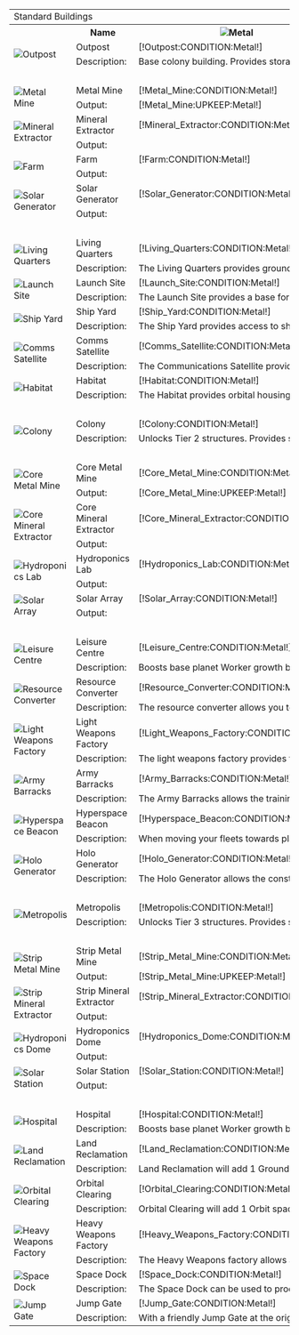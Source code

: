 <table class="structureTable collapse">
    <tr class="title">
        <td colspan="15">Standard Buildings</td>
    </tr>
    <tr>
		<th></th>
    	<th>Name</th>
    	<th><img src="/assets/resources/metal.gif" alt="Metal" /></th>
    	<th><img src="/assets/resources/mineral.gif" alt="Mineral" /></th>
    	<th><img src="/assets/resources/food.gif" alt="Food" /></th>
        <th><img src="/assets/resources/energy.gif" alt="Energy" /></th>
        <th><img src="/assets/resources/ground.gif" alt="Ground" /></th>
        <th><img src="/assets/resources/orbit.gif" alt="Orbit" /></th>
    	<th><img src="/assets/resources/worker.gif" alt="Worker" /></th>
    	<th><img src="/assets/resources/turns.gif" alt="Turns" /></th>
    	<th>Requirements</th>
    	<th>Research</th>
		<th>Unique</th>
    	<th>Demolish</th>
		<th>Score</th>
    </tr>
	<tr class="dark">
		<td class="image" rowspan="2"><img src="https://beta.darkgalaxy.com/images/units/main/structures/outpost.jpg" alt="Outpost" /></td>
    	<td class="name">Outpost</td>
    	<td class="metal">[!Outpost:CONDITION:Metal!]</td>
    	<td class="mineral">[!Outpost:CONDITION:Mineral!]</td>
    	<td class="food">[!Outpost:CONDITION:Food!]</td>
        <td class="energy">[!Outpost:UPKEEP:Energy!]</td>
        <td class="ground">[!Outpost:CONDITION:Ground!]</td>
        <td class="orbit">[!Outpost:CONDITION:Orbit!]</td>
    	<td class="worker">[!Outpost:CONDITION:Worker!]</td>
    	<td class="turns">[!Outpost:CREATE:Turns!]</td>
    	<td class="requirements">[!Outpost:REQUIREMENTS:0!]</td>
    	<td class="research">[!Outpost:RESEARCH:0!]</td>
		<td class="unique">[!Outpost:UNIQUE:0!]</td>
    	<td class="demolish">[!Outpost:DEMOLISH:0!]</td>
		<td class="score">[!Outpost:SCORE:Asset!]</td>
    </tr>
	<tr>
		<td class="description">Description:</td>
		<td colspan="13">Base colony building. Provides storage for [!Outpost:STORAGE:Worker!] <span>Workers</span> and [!Outpost:STORAGE:Soldier!] <span>Soldiers</span>.</td>
	</tr>
	<tr class="title">
        <td colspan="15" style="font-weight: bold; text-align: center">Tier 1 Resource Generators</td>
    </tr>
	<tr class="light">
		<td class="image" rowspan="2"><img src="https://beta.darkgalaxy.com/images/units/main/structures/metal_mine.jpg" alt="Metal Mine" /></td>
    	<td class="name">Metal Mine</td>
    	<td class="metal">[!Metal_Mine:CONDITION:Metal!]</td>
    	<td class="mineral">[!Metal_Mine:CONDITION:Mineral!]</td>
        <td class="energy">[!Metal_Mine:UPKEEP:Energy!]</td>
        <td class="food">[!Metal_Mine:UPKEEP:Food!]</td>
        <td class="ground">[!Metal_Mine:CONDITION:Ground!]</td>
        <td class="orbit">[!Metal_Mine:CONDITION:Orbit!]</td>
    	<td class="worker">[!Metal_Mine:CONDITION:Worker!]</td>
    	<td class="turns">[!Metal_Mine:CREATE:Turns!]</td>
    	<td class="requirements">[!Metal_Mine:REQUIREMENTS:0!]</td>
    	<td class="research">[!Metal_Mine:RESEARCH:0!]</td>
		<td class="unique">[!Metal_Mine:UNIQUE:0!]</td>
    	<td class="demolish">[!Metal_Mine:DEMOLISH:0!]</td>
		<td class="score">[!Metal_Mine:SCORE:Asset!]</td>
    </tr>
	<tr>
		<td class="description">Output:</td>
		<td class="metal">[!Metal_Mine:UPKEEP:Metal!]</td>
		<td class="mineral"></td>
		<td class="food"></td>
		<td class="energy"></td>
		<td class="ground"></td>
		<td class="orbit"></td>
		<td class="worker"></td>
		<td class="turns"></td>
		<td class="requirements"></td>
		<td class="research"></td>
		<td class="unique"></td>
		<td class="demolish"></td>
		<td class="score"></td>
	</tr>
	<tr class="dark">
		<td class="image" rowspan="2"><img src="https://beta.darkgalaxy.com/images/units/main/structures/mineral_extractor.jpg" alt="Mineral Extractor" /></td>
    	<td class="name">Mineral Extractor</td>
    	<td class="metal">[!Mineral_Extractor:CONDITION:Metal!]</td>
    	<td class="mineral">[!Mineral_Extractor:CONDITION:Mineral!]</td>
    	<td class="food">[!Mineral_Extractor:CONDITION:Food!]</td>
        <td class="energy">[!Mineral_Extractor:UPKEEP:Energy!]</td>
        <td class="ground">[!Mineral_Extractor:CONDITION:Ground!]</td>
        <td class="orbit">[!Mineral_Extractor:CONDITION:Orbit!]</td>
    	<td class="worker">[!Mineral_Extractor:CONDITION:Worker!]</td>
    	<td class="turns">[!Mineral_Extractor:CREATE:Turns!]</td>
    	<td class="requirements">[!Mineral_Extractor:REQUIREMENTS:0!]</td>
    	<td class="research">[!Mineral_Extractor:RESEARCH:0!]</td>
		<td class="unique">[!Mineral_Extractor:UNIQUE:0!]</td>
    	<td class="demolish">[!Mineral_Extractor:DEMOLISH:0!]</td>
		<td class="score">[!Mineral_Extractor:SCORE:Asset!]</td>
    </tr>
	<tr>
		<td class="description">Output:</td>
		<td class="metal"></td>
		<td class="mineral">[!Mineral_Extractor:UPKEEP:Mineral!]</td>
		<td class="food"></td>
		<td class="energy"></td>
		<td class="ground"></td>
		<td class="orbit"></td>
		<td class="worker"></td>
		<td class="turns"></td>
		<td class="requirements"></td>
		<td class="research"></td>
		<td class="unique"></td>
		<td class="demolish"></td>
		<td class="score"></td>
	</tr>
	<tr class="light">
		<td class="image" rowspan="2"><img src="https://beta.darkgalaxy.com/images/units/main/structures/farm.jpg" alt="Farm" /></td>
    	<td class="name">Farm</td>
    	<td class="metal">[!Farm:CONDITION:Metal!]</td>
    	<td class="mineral">[!Farm:CONDITION:Mineral!]</td>
    	<td class="food">[!Farm:CONDITION:Food!]</td>
        <td class="energy">[!Farm:UPKEEP:Energy!]</td>
        <td class="ground">[!Farm:CONDITION:Ground!]</td>
        <td class="orbit">[!Farm:CONDITION:Orbit!]</td>
    	<td class="worker">[!Farm:CONDITION:Worker!]</td>
    	<td class="turns">[!Farm:CREATE:Turns!]</td>
    	<td class="requirements">[!Farm:REQUIREMENTS:0!]</td>
    	<td class="research">[!Farm:RESEARCH:0!]</td>
		<td class="unique">[!Farm:UNIQUE:0!]</td>
    	<td class="demolish">[!Farm:DEMOLISH:0!]</td>
		<td class="score">[!Farm:SCORE:Asset!]</td>
    </tr>
	<tr>
		<td class="description">Output:</td>
		<td class="metal"></td>
		<td class="mineral"></td>
		<td class="food">[!Farm:UPKEEP:Food!]</td>
		<td class="energy"></td>
		<td class="ground"></td>
		<td class="orbit"></td>
		<td class="worker"></td>
		<td class="turns"></td>
		<td class="requirements"></td>
		<td class="research"></td>
		<td class="unique"></td>
		<td class="demolish"></td>
		<td class="score"></td>
	</tr>
	<tr class="dark">
		<td class="image" rowspan="2"><img src="https://beta.darkgalaxy.com/images/units/main/structures/solar_generator.jpg" alt="Solar Generator" /></td>
    	<td class="name">Solar Generator</td>
    	<td class="metal">[!Solar_Generator:CONDITION:Metal!]</td>
    	<td class="mineral">[!Solar_Generator:CONDITION:Mineral!]</td>
    	<td class="food">[!Solar_Generator:CONDITION:Food!]</td>
        <td class="energy"></td>
        <td class="ground">[!Solar_Generator:CONDITION:Ground!]</td>
        <td class="orbit">[!Solar_Generator:CONDITION:Orbit!]</td>
    	<td class="worker">[!Solar_Generator:CONDITION:Worker!]</td>
    	<td class="turns">[!Solar_Generator:CREATE:Turns!]</td>
    	<td class="requirements">[!Solar_Generator:REQUIREMENTS:0!]</td>
    	<td class="research">[!Solar_Generator:RESEARCH:0!]</td>
		<td class="unique">[!Solar_Generator:UNIQUE:0!]</td>
    	<td class="demolish">[!Solar_Generator:DEMOLISH:0!]</td>
		<td class="score">[!Solar_Generator:SCORE:Asset!]</td>
    </tr>
	<tr>
		<td class="description">Output:</td>
		<td class="metal"></td>
		<td class="mineral"></td>
		<td class="food"></td>
		<td class="energy">[!Solar_Generator:UPKEEP:Energy!]</td>
		<td class="ground"></td>
		<td class="orbit"></td>
		<td class="worker"></td>
		<td class="turns"></td>
		<td class="requirements"></td>
		<td class="research"></td>
		<td class="unique"></td>
		<td class="demolish"></td>
		<td class="score"></td>
	</tr>
	<tr class="title">
        <td colspan="15" style="font-weight: bold; text-align: center">Tier 1 Support Structures</td>
    </tr>
	<tr class="light">
		<td class="image" rowspan="2"><img src="https://beta.darkgalaxy.com/images/units/main/structures/living_quarters.jpg" alt="Living Quarters" /></td>
    	<td class="name">Living Quarters</td>
    	<td class="metal">[!Living_Quarters:CONDITION:Metal!]</td>
    	<td class="mineral">[!Living_Quarters:CONDITION:Mineral!]</td>
    	<td class="food">[!Living_Quarters:CONDITION:Food!]</td>
        <td class="energy">[!Living_Quarters:UPKEEP:Energy!]</td>
        <td class="ground">[!Living_Quarters:CONDITION:Ground!]</td>
        <td class="orbit">[!Living_Quarters:CONDITION:Orbit!]</td>
    	<td class="worker">[!Living_Quarters:CONDITION:Worker!]</td>
    	<td class="turns">[!Living_Quarters:CREATE:Turns!]</td>
    	<td class="requirements">[!Living_Quarters:REQUIREMENTS:0!]</td>
    	<td class="research">[!Living_Quarters:RESEARCH:0!]</td>
		<td class="unique">[!Living_Quarters:UNIQUE:0!]</td>
    	<td class="demolish">[!Living_Quarters:DEMOLISH:0!]</td>
		<td class="score">[!Living_Quarters:SCORE:Asset!]</td>
    </tr>
	<tr>
		<td class="description">Description:</td>
		<td colspan="13">The Living Quarters provides ground-based housing for [!Living_Quarters:STORAGE:Worker!] <span>Workers</span>.</td>
	</tr>
	<tr class="dark">
		<td class="image" rowspan="2"><img src="https://beta.darkgalaxy.com/images/units/main/structures/launch_site.jpg" alt="Launch Site" /></td>
    	<td class="name">Launch Site</td>
    	<td class="metal">[!Launch_Site:CONDITION:Metal!]</td>
    	<td class="mineral">[!Launch_Site:CONDITION:Mineral!]</td>
    	<td class="food">[!Launch_Site:CONDITION:Food!]</td>
        <td class="energy">[!Launch_Site:UPKEEP:Energy!]</td>
        <td class="ground">[!Launch_Site:CONDITION:Ground!]</td>
        <td class="orbit">[!Launch_Site:CONDITION:Orbit!]</td>
    	<td class="worker">[!Launch_Site:CONDITION:Worker!]</td>
    	<td class="turns">[!Launch_Site:CREATE:Turns!]</td>
    	<td class="requirements">[!Launch_Site:REQUIREMENTS:0!]</td>
    	<td class="research">[!Launch_Site:RESEARCH:0!]</td>
		<td class="unique">[!Launch_Site:UNIQUE:0!]</td>
    	<td class="demolish">[!Launch_Site:DEMOLISH:0!]</td>
		<td class="score">[!Launch_Site:SCORE:Asset!]</td>
    </tr>
	<tr>
		<td class="description">Description:</td>
		<td colspan="13">The Launch Site provides a base for launching orbital structures.</td>
	</tr>
	<tr class="light">
		<td class="image" rowspan="2"><img src="https://beta.darkgalaxy.com/images/units/main/structures/ship_yard.jpg" alt="Ship Yard" /></td>
    	<td class="name">Ship Yard</td>
    	<td class="metal">[!Ship_Yard:CONDITION:Metal!]</td>
    	<td class="mineral">[!Ship_Yard:CONDITION:Mineral!]</td>
    	<td class="food">[!Ship_Yard:CONDITION:Food!]</td>
        <td class="energy">[!Ship_Yard:UPKEEP:Energy!]</td>
        <td class="ground">[!Ship_Yard:CONDITION:Ground!]</td>
        <td class="orbit">[!Ship_Yard:CONDITION:Orbit!]</td>
    	<td class="worker">[!Ship_Yard:CONDITION:Worker!]</td>
    	<td class="turns">[!Ship_Yard:CREATE:Turns!]</td>
    	<td class="requirements">[!Ship_Yard:REQUIREMENTS:0!]</td>
    	<td class="research">[!Ship_Yard:RESEARCH:0!]</td>
		<td class="unique">[!Ship_Yard:UNIQUE:0!]</td>
    	<td class="demolish">[!Ship_Yard:DEMOLISH:0!]</td>
		<td class="score">[!Ship_Yard:SCORE:Asset!]</td>
    </tr>
	<tr>
		<td class="description">Description:</td>
		<td colspan="13">The Ship Yard provides access to ships, and allows immediate building of Outpost Ships, Invasion Ships, and Freighters</td>
	</tr>
	<tr class="dark">
		<td class="image" rowspan="2"><img src="https://beta.darkgalaxy.com/images/units/main/structures/comms_satellite.jpg" alt="Comms Satellite" /></td>
    	<td class="name">Comms Satellite</td>
    	<td class="metal">[!Comms_Satellite:CONDITION:Metal!]</td>
    	<td class="mineral">[!Comms_Satellite:CONDITION:Mineral!]</td>
    	<td class="food">[!Comms_Satellite:CONDITION:Food!]</td>
        <td class="energy">[!Comms_Satellite:UPKEEP:Energy!]</td>
        <td class="ground">[!Comms_Satellite:CONDITION:Ground!]</td>
        <td class="orbit">[!Comms_Satellite:CONDITION:Orbit!]</td>
    	<td class="worker">[!Comms_Satellite:CONDITION:Worker!]</td>
    	<td class="turns">[!Comms_Satellite:CREATE:Turns!]</td>
    	<td class="requirements">[!Comms_Satellite:REQUIREMENTS:0!]</td>
    	<td class="research">[!Comms_Satellite:RESEARCH:0!]</td>
		<td class="unique">[!Comms_Satellite:UNIQUE:0!]</td>
    	<td class="demolish">[!Comms_Satellite:DEMOLISH:0!]</td>
		<td class="score">[!Comms_Satellite:SCORE:Asset!]</td>
    </tr>
	<tr>
		<td class="description">Description:</td>
		<td colspan="13">The Communications Satellite provides you with system-wide radar, and allows you to perform scans of fleets and planets.</td>
	</tr>
	<tr class="light">
		<td class="image" rowspan="2"><img src="https://beta.darkgalaxy.com/images/units/main/structures/habitat.jpg" alt="Habitat" /></td>
    	<td class="name">Habitat</td>
    	<td class="metal">[!Habitat:CONDITION:Metal!]</td>
    	<td class="mineral">[!Habitat:CONDITION:Mineral!]</td>
    	<td class="food">[!Habitat:CONDITION:Food!]</td>
        <td class="energy">[!Habitat:UPKEEP:Energy!]</td>
        <td class="ground">[!Habitat:CONDITION:Ground!]</td>
        <td class="orbit">[!Habitat:CONDITION:Orbit!]</td>
    	<td class="worker">[!Habitat:CONDITION:Worker!]</td>
    	<td class="turns">[!Habitat:CREATE:Turns!]</td>
    	<td class="requirements">[!Habitat:REQUIREMENTS:0!]</td>
    	<td class="research">[!Habitat:RESEARCH:0!]</td>
		<td class="unique">[!Habitat:UNIQUE:0!]</td>
    	<td class="demolish">[!Habitat:DEMOLISH:0!]</td>
		<td class="score">[!Habitat:SCORE:Asset!]</td>
    </tr>
	<tr>
		<td class="description">Description:</td>
		<td colspan="13">The Habitat provides orbital housing for [!Habitat:STORAGE:Worker!] <span>Workers</span>.</td>
	</tr>
	<tr class="title">
        <td colspan="15" style="font-weight: bold; text-align: center">Tier 2</td>
    </tr>
	<tr class="dark">
		<td class="image" rowspan="2"><img src="https://beta.darkgalaxy.com/images/units/main/structures/colony.jpg" alt="Colony" /></td>
    	<td class="name">Colony</td>
    	<td class="metal">[!Colony:CONDITION:Metal!]</td>
    	<td class="mineral">[!Colony:CONDITION:Mineral!]</td>
    	<td class="food">[!Colony:CONDITION:Food!]</td>
        <td class="energy">[!Colony:UPKEEP:Energy!]</td>
        <td class="ground">[!Colony:CONDITION:Ground!]</td>
        <td class="orbit">[!Colony:CONDITION:Orbit!]</td>
    	<td class="worker">[!Colony:CONDITION:Worker!]</td>
    	<td class="turns">[!Colony:CREATE:Turns!]</td>
    	<td class="requirements">[!Colony:REQUIREMENTS:0!]</td>
    	<td class="research">[!Colony:RESEARCH:0!]</td>
		<td class="unique">[!Colony:UNIQUE:0!]</td>
    	<td class="demolish">[!Colony:DEMOLISH:0!]</td>
		<td class="score">[!Colony:SCORE:Asset!]</td>
    </tr>
	<tr>
		<td class="description">Description:</td>
		<td colspan="13">Unlocks Tier 2 structures. Provides storage for [!Colony:STORAGE:Worker!] <span>Workers</span></td>
	</tr>
	<tr class="title">
        <td colspan="15" style="font-weight: bold; text-align: center">Tier 2 Resource Generators</td>
    </tr>
	<tr class="light">
		<td class="image" rowspan="2"><img src="https://beta.darkgalaxy.com/images/units/main/structures/core_metal_mine.jpg" alt="Core Metal Mine" /></td>
    	<td class="name">Core Metal Mine</td>
    	<td class="metal">[!Core_Metal_Mine:CONDITION:Metal!]</td>
    	<td class="mineral">[!Core_Metal_Mine:CONDITION:Mineral!]</td>
    	<td class="food">[!Core_Metal_Mine:CONDITION:Food!]</td>
        <td class="energy">[!Core_Metal_Mine:UPKEEP:Energy!]</td>
        <td class="ground">[!Core_Metal_Mine:CONDITION:Ground!]</td>
        <td class="orbit">[!Core_Metal_Mine:CONDITION:Orbit!]</td>
    	<td class="worker">[!Core_Metal_Mine:CONDITION:Worker!]</td>
    	<td class="turns">[!Core_Metal_Mine:CREATE:Turns!]</td>
    	<td class="requirements">[!Core_Metal_Mine:REQUIREMENTS:0!]</td>
    	<td class="research">[!Core_Metal_Mine:RESEARCH:0!]</td>
		<td class="unique">[!Core_Metal_Mine:UNIQUE:0!]</td>
    	<td class="demolish">[!Core_Metal_Mine:DEMOLISH:0!]</td>
		<td class="score">[!Core_Metal_Mine:SCORE:Asset!]</td>
    </tr>
	<tr>
		<td class="description">Output:</td>
		<td class="metal">[!Core_Metal_Mine:UPKEEP:Metal!]</td>
		<td class="mineral"></td>
		<td class="food"></td>
		<td class="energy"></td>
		<td class="ground"></td>
		<td class="orbit"></td>
		<td class="worker"></td>
		<td class="turns"></td>
		<td class="requirements"></td>
		<td class="research"></td>
		<td class="unique"></td>
		<td class="demolish"></td>
		<td class="score"></td>
	</tr>
	<tr class="dark">
		<td class="image" rowspan="2"><img src="https://beta.darkgalaxy.com/images/units/main/structures/core_mineral_extractor.jpg" alt="Core Mineral Extractor" /></td>
    	<td class="name">Core Mineral Extractor</td>
    	<td class="metal">[!Core_Mineral_Extractor:CONDITION:Metal!]</td>
    	<td class="mineral">[!Core_Mineral_Extractor:CONDITION:Mineral!]</td>
    	<td class="food">[!Core_Mineral_Extractor:CONDITION:Food!]</td>
        <td class="energy">[!Core_Mineral_Extractor:UPKEEP:Energy!]</td>
        <td class="ground">[!Core_Mineral_Extractor:CONDITION:Ground!]</td>
        <td class="orbit">[!Core_Mineral_Extractor:CONDITION:Orbit!]</td>
    	<td class="worker">[!Core_Mineral_Extractor:CONDITION:Worker!]</td>
    	<td class="turns">[!Core_Mineral_Extractor:CREATE:Turns!]</td>
    	<td class="requirements">[!Core_Mineral_Extractor:REQUIREMENTS:0!]</td>
    	<td class="research">[!Core_Mineral_Extractor:RESEARCH:0!]</td>
		<td class="unique">[!Core_Mineral_Extractor:UNIQUE:0!]</td>
    	<td class="demolish">[!Core_Mineral_Extractor:DEMOLISH:0!]</td>
		<td class="score">[!Core_Mineral_Extractor:SCORE:Asset!]</td>
    </tr>
	<tr>
		<td class="description">Output:</td>
		<td class="metal"></td>
		<td class="mineral">[!Core_Mineral_Extractor:UPKEEP:Mineral!]</td>
		<td class="food"></td>
		<td class="energy"></td>
		<td class="ground"></td>
		<td class="orbit"></td>
		<td class="worker"></td>
		<td class="turns"></td>
		<td class="requirements"></td>
		<td class="research"></td>
		<td class="unique"></td>
		<td class="demolish"></td>
		<td class="score"></td>
	</tr>
	<tr class="light">
		<td class="image" rowspan="2"><img src="https://beta.darkgalaxy.com/images/units/main/structures/hydroponics_lab.jpg" alt="Hydroponics Lab" /></td>
    	<td class="name">Hydroponics Lab</td>
    	<td class="metal">[!Hydroponics_Lab:CONDITION:Metal!]</td>
    	<td class="mineral">[!Hydroponics_Lab:CONDITION:Mineral!]</td>
    	<td class="food">[!Hydroponics_Lab:CONDITION:Food!]</td>
        <td class="energy">[!Hydroponics_Lab:UPKEEP:Energy!]</td>
        <td class="ground">[!Hydroponics_Lab:CONDITION:Ground!]</td>
        <td class="orbit">[!Hydroponics_Lab:CONDITION:Orbit!]</td>
    	<td class="worker">[!Hydroponics_Lab:CONDITION:Worker!]</td>
    	<td class="turns">[!Hydroponics_Lab:CREATE:Turns!]</td>
    	<td class="requirements">[!Hydroponics_Lab:REQUIREMENTS:0!]</td>
    	<td class="research">[!Hydroponics_Lab:RESEARCH:0!]</td>
		<td class="unique">[!Hydroponics_Lab:UNIQUE:0!]</td>
    	<td class="demolish">[!Hydroponics_Lab:DEMOLISH:0!]</td>
		<td class="score">[!Hydroponics_Lab:SCORE:Asset!]</td>
    </tr>
	<tr>
		<td class="description">Output:</td>
		<td class="metal"></td>
		<td class="mineral"></td>
		<td class="food">[!Hydroponics_Lab:UPKEEP:Food!]</td>
		<td class="energy"></td>
		<td class="ground"></td>
		<td class="orbit"></td>
		<td class="worker"></td>
		<td class="turns"></td>
		<td class="requirements"></td>
		<td class="research"></td>
		<td class="unique"></td>
		<td class="demolish"></td>
		<td class="score"></td>
    </tr>
	<tr class="dark">
		<td class="image" rowspan="2"><img src="https://beta.darkgalaxy.com/images/units/main/structures/solar_array.jpg" alt="Solar Array" /></td>
    	<td class="name">Solar Array</td>
    	<td class="metal">[!Solar_Array:CONDITION:Metal!]</td>
    	<td class="mineral">[!Solar_Array:CONDITION:Mineral!]</td>
    	<td class="food"></td>
        <td class="energy"></td>
        <td class="ground">[!Solar_Array:CONDITION:Ground!]</td>
        <td class="orbit">[!Solar_Array:CONDITION:Orbit!]</td>
    	<td class="worker">[!Solar_Array:CONDITION:Worker!]</td>
    	<td class="turns">[!Solar_Array:CREATE:Turns!]</td>
    	<td class="requirements">[!Solar_Array:REQUIREMENTS:0!]</td>
    	<td class="research">[!Solar_Array:RESEARCH:0!]</td>
		<td class="unique">[!Solar_Array:UNIQUE:0!]</td>
    	<td class="demolish">[!Solar_Array:DEMOLISH:0!]</td>
		<td class="score">[!Solar_Array:SCORE:Asset!]</td>
    </tr>
	<tr>
		<td class="description">Output:</td>
		<td class="metal"></td>
		<td class="mineral"></td>
		<td class="food"></td>
		<td class="energy">[!Solar_Array:UPKEEP:Energy!]</td>
		<td class="ground"></td>
		<td class="orbit"></td>
		<td class="worker"></td>
		<td class="turns"></td>
		<td class="requirements"></td>
		<td class="research"></td>
		<td class="unique"></td>
		<td class="demolish"></td>
		<td class="score"></td>
    </tr>
	<tr class="title">
        <td colspan="15" style="font-weight: bold; text-align: center">Tier 2 Support Structures</td>
    </tr>
    <tr class="light">
		<td class="image" rowspan="2"><img src="https://beta.darkgalaxy.com/images/units/main/structures/leisure_centre.jpg" alt="Leisure Centre" /></td>
    	<td class="name">Leisure Centre</td>
    	<td class="metal">[!Leisure_Centre:CONDITION:Metal!]</td>
    	<td class="mineral">[!Leisure_Centre:CONDITION:Mineral!]</td>
    	<td class="food">[!Leisure_Centre:CONDITION:Food!]</td>
        <td class="energy">[!Leisure_Centre:UPKEEP:Energy!]</td>
        <td class="ground">[!Leisure_Centre:CONDITION:Ground!]</td>
        <td class="orbit">[!Leisure_Centre:CONDITION:Orbit!]</td>
    	<td class="worker">[!Leisure_Centre:CONDITION:Worker!]</td>
    	<td class="turns">[!Leisure_Centre:CREATE:Turns!]</td>
    	<td class="requirements">[!Leisure_Centre:REQUIREMENTS:0!]</td>
    	<td class="research">[!Leisure_Centre:RESEARCH:0!]</td>
		<td class="unique">[!Leisure_Centre:UNIQUE:0!]</td>
    	<td class="demolish">[!Leisure_Centre:DEMOLISH:0!]</td>
		<td class="score">[!Leisure_Centre:SCORE:Asset!]</td>
    </tr>
	<tr>
		<td class="description">Description:</td>
		<td colspan="13">Boosts base planet Worker growth by 0.5%.</td>
	</tr>
    <tr class="dark">
		<td class="image" rowspan="2"><img src="https://beta.darkgalaxy.com/images/units/main/structures/resource_converter.jpg" alt="Resource Converter" /></td>
    	<td class="name">Resource Converter</td>
    	<td class="metal">[!Resource_Converter:CONDITION:Metal!]</td>
    	<td class="mineral">[!Resource_Converter:CONDITION:Mineral!]</td>
    	<td class="food">[!Resource_Converter:CONDITION:Food!]</td>
        <td class="energy">[!Resource_Converter:UPKEEP:Energy!]</td>
        <td class="ground">[!Resource_Converter:CONDITION:Ground!]</td>
        <td class="orbit">[!Resource_Converter:CONDITION:Orbit!]</td>
    	<td class="worker">[!Resource_Converter:CONDITION:Worker!]</td>
    	<td class="turns">[!Resource_Converter:CREATE:Turns!]</td>
    	<td class="requirements">[!Resource_Converter:REQUIREMENTS:0!]</td>
    	<td class="research">[!Resource_Converter:RESEARCH:0!]</td>
		<td class="unique">[!Resource_Converter:UNIQUE:0!]</td>
    	<td class="demolish">[!Resource_Converter:DEMOLISH:0!]</td>
		<td class="score">[!Resource_Converter:SCORE:Asset!]</td>
    </tr>
	<tr>
		<td class="description">Description:</td>
		<td colspan="13">The resource converter allows you to convert <span>Metal</span> and <span>Mineral</span> to <span>Energy</span>, and back again.</td>
	</tr>
	<tr class="light">
		<td class="image" rowspan="2"><img src="https://beta.darkgalaxy.com/images/units/main/structures/light_weapons_factory.jpg" alt="Light Weapons Factory" /></td>
    	<td class="name">Light Weapons Factory</td>
    	<td class="metal">[!Light_Weapons_Factory:CONDITION:Metal!]</td>
    	<td class="mineral">[!Light_Weapons_Factory:CONDITION:Mineral!]</td>
    	<td class="food">[!Light_Weapons_Factory:CONDITION:Food!]</td>
        <td class="energy">[!Light_Weapons_Factory:UPKEEP:Energy!]</td>
        <td class="ground">[!Light_Weapons_Factory:CONDITION:Ground!]</td>
        <td class="orbit">[!Light_Weapons_Factory:CONDITION:Orbit!]</td>
    	<td class="worker">[!Light_Weapons_Factory:CONDITION:Worker!]</td>
    	<td class="turns">[!Light_Weapons_Factory:CREATE:Turns!]</td>
    	<td class="requirements">[!Light_Weapons_Factory:REQUIREMENTS:0!]</td>
    	<td class="research">[!Light_Weapons_Factory:RESEARCH:0!]</td>
		<td class="unique">[!Light_Weapons_Factory:UNIQUE:0!]</td>
    	<td class="demolish">[!Light_Weapons_Factory:DEMOLISH:0!]</td>
		<td class="score">[!Light_Weapons_Factory:SCORE:Asset!]</td>
    </tr>
	<tr>
		<td class="description">Description:</td>
		<td colspan="13">The light weapons factory provides the ability to build Fighters, Bombers and Frigates from a Ship Yard, Cruisers from a Space Dock, and Soliders from an Army Barracks</td>
	</tr>
	<tr class="dark">
		<td class="image" rowspan="2"><img src="https://beta.darkgalaxy.com/images/units/main/structures/army_barracks.jpg" alt="Army Barracks" /></td>
    	<td class="name">Army Barracks</td>
    	<td class="metal">[!Army_Barracks:CONDITION:Metal!]</td>
    	<td class="mineral">[!Army_Barracks:CONDITION:Mineral!]</td>
    	<td class="food">[!Army_Barracks:CONDITION:Food!]</td>
        <td class="energy">[!Army_Barracks:UPKEEP:Energy!]</td>
        <td class="ground">[!Army_Barracks:CONDITION:Ground!]</td>
        <td class="orbit">[!Army_Barracks:CONDITION:Orbit!]</td>
    	<td class="worker">[!Army_Barracks:CONDITION:Worker!]</td>
    	<td class="turns">[!Army_Barracks:CREATE:Turns!]</td>
    	<td class="requirements">[!Army_Barracks:REQUIREMENTS:0!]</td>
    	<td class="research">[!Army_Barracks:RESEARCH:0!]</td>
		<td class="unique">[!Army_Barracks:UNIQUE:0!]</td>
    	<td class="demolish">[!Army_Barracks:DEMOLISH:0!]</td>
		<td class="score">[!Army_Barracks:SCORE:Asset!]</td>
    </tr>
	<tr>
		<td class="description">Description:</td>
		<td colspan="13">The Army Barracks allows the training of Soldiers. Each Barracks also provides accomodations for [!Army_Barracks:STORAGE:Soldier!] Soldiers.</td>
	</tr>
	<tr class="light">
		<td class="image" rowspan="2"><img src="https://beta.darkgalaxy.com/images/units/main/structures/hyperspace_beacon.jpg" alt="Hyperspace Beacon" /></td>
    	<td class="name">Hyperspace Beacon</td>
    	<td class="metal">[!Hyperspace_Beacon:CONDITION:Metal!]</td>
    	<td class="mineral">[!Hyperspace_Beacon:CONDITION:Mineral!]</td>
    	<td class="food">[!Hyperspace_Beacon:CONDITION:Food!]</td>
        <td class="energy">[!Hyperspace_Beacon:UPKEEP:Energy!]</td>
        <td class="ground">[!Hyperspace_Beacon:CONDITION:Ground!]</td>
        <td class="orbit">[!Hyperspace_Beacon:CONDITION:Orbit!]</td>
    	<td class="worker">[!Hyperspace_Beacon:CONDITION:Worker!]</td>
    	<td class="turns">[!Hyperspace_Beacon:CREATE:Turns!]</td>
    	<td class="requirements">[!Hyperspace_Beacon:REQUIREMENTS:0!]</td>
    	<td class="research">[!Hyperspace_Beacon:RESEARCH:0!]</td>
		<td class="unique">[!Hyperspace_Beacon:UNIQUE:0!]</td>
    	<td class="demolish">[!Hyperspace_Beacon:DEMOLISH:0!]</td>
		<td class="score">[!Hyperspace_Beacon:SCORE:Asset!]</td>
    </tr>
	<tr>
		<td class="description">Description:</td>
		<td colspan="13">When moving your fleets towards planets with a Hyperspace Beacon, travel time is reduced by 25%</td>
	</tr>
	<tr class="dark">
		<td class="image" rowspan="2"><img src="https://beta.darkgalaxy.com/images/units/main/structures/holo_generator.jpg" alt="Holo Generator" /></td>
    	<td class="name">Holo Generator</td>
    	<td class="metal">[!Holo_Generator:CONDITION:Metal!]</td>
    	<td class="mineral">[!Holo_Generator:CONDITION:Mineral!]</td>
    	<td class="food">[!Holo_Generator:CONDITION:Food!]</td>
        <td class="energy">[!Holo_Generator:UPKEEP:Energy!]</td>
        <td class="ground">[!Holo_Generator:CONDITION:Ground!]</td>
        <td class="orbit">[!Holo_Generator:CONDITION:Orbit!]</td>
    	<td class="worker">[!Holo_Generator:CONDITION:Worker!]</td>
    	<td class="turns">[!Holo_Generator:CREATE:Turns!]</td>
    	<td class="requirements">[!Holo_Generator:REQUIREMENTS:0!]</td>
    	<td class="research">[!Holo_Generator:RESEARCH:0!]</td>
		<td class="unique">[!Holo_Generator:UNIQUE:0!]</td>
    	<td class="demolish">[!Holo_Generator:DEMOLISH:0!]</td>
		<td class="score">[!Holo_Generator:SCORE:Asset!]</td>
    </tr>
	<tr>
		<td class="description">Description:</td>
		<td colspan="13">The Holo Generator allows the construction of Holographic Decoy Ships</td>
	</tr>
	<tr class="title">
        <td colspan="15" style="font-weight: bold; text-align: center">Tier 3</td>
    </tr>
	<tr class="light">
		<td class="image" rowspan="2"><img src="https://beta.darkgalaxy.com/images/units/main/structures/metropolis.jpg" alt="Metropolis" /></td>
    	<td class="name">Metropolis</td>
    	<td class="metal">[!Metropolis:CONDITION:Metal!]</td>
    	<td class="mineral">[!Metropolis:CONDITION:Mineral!]</td>
    	<td class="food">[!Metropolis:CONDITION:Food!]</td>
        <td class="energy">[!Metropolis:UPKEEP:Energy!]</td>
        <td class="ground">[!Metropolis:CONDITION:Ground!]</td>
        <td class="orbit">[!Metropolis:CONDITION:Orbit!]</td>
    	<td class="worker">[!Metropolis:CONDITION:Worker!]</td>
    	<td class="turns">[!Metropolis:CREATE:Turns!]</td>
    	<td class="requirements">[!Metropolis:REQUIREMENTS:0!]</td>
    	<td class="research">[!Metropolis:RESEARCH:0!]</td>
		<td class="unique">[!Metropolis:UNIQUE:0!]</td>
    	<td class="demolish">[!Metropolis:DEMOLISH:0!]</td>
		<td class="score">[!Metropolis:SCORE:Asset!]</td>
    </tr>
	<tr>
		<td class="description">Description:</td>
		<td colspan="13">Unlocks Tier 3 structures. Provides storage for [!Metropolis:STORAGE:Worker!] <span>Workers</span></td>
	</tr>
	<tr class="title">
        <td colspan="15" style="font-weight: bold; text-align: center">Tier 3 Resource Generators</td>
    </tr>
	<tr class="dark">
		<td class="image" rowspan="2"><img src="https://beta.darkgalaxy.com/images/units/main/structures/strip_metal_mine.jpg" alt="Strip Metal Mine" /></td>
    	<td class="name">Strip Metal Mine</td>
    	<td class="metal">[!Strip_Metal_Mine:CONDITION:Metal!]</td>
    	<td class="mineral">[!Strip_Metal_Mine:CONDITION:Mineral!]</td>
    	<td class="food">[!Strip_Metal_Mine:CONDITION:Food!]</td>
        <td class="energy">[!Strip_Metal_Mine:UPKEEP:Energy!]</td>
        <td class="ground">[!Strip_Metal_Mine:CONDITION:Ground!]</td>
        <td class="orbit">[!Strip_Metal_Mine:CONDITION:Orbit!]</td>
    	<td class="worker">[!Strip_Metal_Mine:CONDITION:Worker!]</td>
    	<td class="turns">[!Strip_Metal_Mine:CREATE:Turns!]</td>
    	<td class="requirements">[!Strip_Metal_Mine:REQUIREMENTS:0!]</td>
    	<td class="research">[!Strip_Metal_Mine:RESEARCH:0!]</td>
		<td class="unique">[!Strip_Metal_Mine:UNIQUE:0!]</td>
    	<td class="demolish">[!Strip_Metal_Mine:DEMOLISH:0!]</td>
		<td class="score">[!Strip_Metal_Mine:SCORE:Asset!]</td>
    </tr>
	<tr>
		<td class="description">Output:</td>
		<td class="metal">[!Strip_Metal_Mine:UPKEEP:Metal!]</td>
		<td class="mineral"></td>
		<td class="food"></td>
		<td class="energy"></td>
		<td class="ground"></td>
		<td class="orbit"></td>
		<td class="worker"></td>
		<td class="turns"></td>
		<td class="requirements"></td>
		<td class="research"></td>
		<td class="unique"></td>
		<td class="demolish"></td>
		<td class="score"></td>
	</tr>
	<tr class="light">
		<td class="image" rowspan="2"><img src="https://beta.darkgalaxy.com/images/units/main/structures/strip_mineral_extractor.jpg" alt="Strip Mineral Extractor" /></td>
    	<td class="name">Strip Mineral Extractor</td>
    	<td class="metal">[!Strip_Mineral_Extractor:CONDITION:Metal!]</td>
    	<td class="mineral">[!Strip_Mineral_Extractor:CONDITION:Mineral!]</td>
    	<td class="food">[!Strip_Mineral_Extractor:CONDITION:Food!]</td>
        <td class="energy">[!Strip_Mineral_Extractor:UPKEEP:Energy!]</td>
        <td class="ground">[!Strip_Mineral_Extractor:CONDITION:Ground!]</td>
        <td class="orbit">[!Strip_Mineral_Extractor:CONDITION:Orbit!]</td>
    	<td class="worker">[!Strip_Mineral_Extractor:CONDITION:Worker!]</td>
    	<td class="turns">[!Strip_Mineral_Extractor:CREATE:Turns!]</td>
    	<td class="requirements">[!Strip_Mineral_Extractor:REQUIREMENTS:0!]</td>
    	<td class="research">[!Strip_Mineral_Extractor:RESEARCH:0!]</td>
		<td class="unique">[!Strip_Mineral_Extractor:UNIQUE:0!]</td>
    	<td class="demolish">[!Strip_Mineral_Extractor:DEMOLISH:0!]</td>
		<td class="score">[!Strip_Mineral_Extractor:SCORE:Asset!]</td>
    </tr>
	<tr>
		<td class="description">Output:</td>
		<td class="metal"></td>
		<td class="mineral">[!Strip_Mineral_Extractor:UPKEEP:Mineral!]</td>
		<td class="food"></td>
		<td class="energy"></td>
		<td class="ground"></td>
		<td class="orbit"></td>
		<td class="worker"></td>
		<td class="turns"></td>
		<td class="requirements"></td>
		<td class="research"></td>
		<td class="unique"></td>
		<td class="demolish"></td>
		<td class="score"></td>
    </tr>
	<tr class="dark">
		<td class="image" rowspan="2"><img src="https://beta.darkgalaxy.com/images/units/main/structures/hydroponics_dome.jpg" alt="Hydroponics Dome" /></td>
    	<td class="name">Hydroponics Dome</td>
    	<td class="metal">[!Hydroponics_Dome:CONDITION:Metal!]</td>
    	<td class="mineral">[!Hydroponics_Dome:CONDITION:Mineral!]</td>
    	<td class="food">[!Hydroponics_Dome:CONDITION:Food!]</td>
        <td class="energy">[!Hydroponics_Dome:UPKEEP:Energy!]</td>
        <td class="ground">[!Hydroponics_Dome:CONDITION:Ground!]</td>
        <td class="orbit">[!Hydroponics_Dome:CONDITION:Orbit!]</td>
    	<td class="worker">[!Hydroponics_Dome:CONDITION:Worker!]</td>
    	<td class="turns">[!Hydroponics_Dome:CREATE:Turns!]</td>
    	<td class="requirements">[!Hydroponics_Dome:REQUIREMENTS:0!]</td>
    	<td class="research">[!Hydroponics_Dome:RESEARCH:0!]</td>
		<td class="unique">[!Hydroponics_Dome:UNIQUE:0!]</td>
    	<td class="demolish">[!Hydroponics_Dome:DEMOLISH:0!]</td>
		<td class="score">[!Hydroponics_Dome:SCORE:Asset!]</td>
    </tr>
	<tr>
		<td class="description">Output:</td>
		<td class="metal"></td>
		<td class="mineral"></td>
		<td class="food">[!Hydroponics_Dome:UPKEEP:Food!]</td>
		<td class="energy"></td>
		<td class="ground"></td>
		<td class="orbit"></td>
		<td class="worker"></td>
		<td class="turns"></td>
		<td class="requirements"></td>
		<td class="research"></td>
		<td class="unique"></td>
		<td class="demolish"></td>
		<td class="score"></td>
    </tr>
	<tr class="light">
		<td class="image" rowspan="2"><img src="https://beta.darkgalaxy.com/images/units/main/structures/solar_station.jpg" alt="Solar Station" /></td>
    	<td class="name">Solar Station</td>
    	<td class="metal">[!Solar_Station:CONDITION:Metal!]</td>
    	<td class="mineral">[!Solar_Station:CONDITION:Mineral!]</td>
    	<td class="food">[!Solar_Station:CONDITION:Food!]</td>
        <td class="energy"></td>
        <td class="ground">[!Solar_Station:CONDITION:Ground!]</td>
        <td class="orbit">[!Solar_Station:CONDITION:Orbit!]</td>
    	<td class="worker">[!Solar_Station:CONDITION:Worker!]</td>
    	<td class="turns">[!Solar_Station:CREATE:Turns!]</td>
    	<td class="requirements">[!Solar_Station:REQUIREMENTS:0!]</td>
    	<td class="research">[!Solar_Station:RESEARCH:0!]</td>
		<td class="unique">[!Solar_Station:UNIQUE:0!]</td>
    	<td class="demolish">[!Solar_Station:DEMOLISH:0!]</td>
		<td class="score">[!Solar_Station:SCORE:Asset!]</td>
    </tr>
	<tr>
		<td class="description">Output:</td>
		<td class="metal"></td>
		<td class="mineral"></td>
		<td class="food"></td>
		<td class="energy">[!Solar_Station:UPKEEP:Energy!]</td>
		<td class="ground"></td>
		<td class="orbit"></td>
		<td class="worker"></td>
		<td class="turns"></td>
		<td class="requirements"></td>
		<td class="research"></td>
		<td class="unique"></td>
		<td class="demolish"></td>
		<td class="score"></td>
    </tr>
	<tr class="title">
        <td colspan="15" style="font-weight: bold; text-align: center">Tier 3 Support Structures</td>
    </tr>
    <tr class="dark">
		<td class="image" rowspan="2"><img src="https://beta.darkgalaxy.com/images/units/main/structures/hospital.jpg" alt="Hospital" /></td>
    	<td class="name">Hospital</td>
    	<td class="metal">[!Hospital:CONDITION:Metal!]</td>
    	<td class="mineral">[!Hospital:CONDITION:Mineral!]</td>
    	<td class="food">[!Hospital:CONDITION:Food!]</td>
        <td class="energy">[!Hospital:UPKEEP:Energy!]</td>
        <td class="ground">[!Hospital:CONDITION:Ground!]</td>
        <td class="orbit">[!Hospital:CONDITION:Orbit!]</td>
    	<td class="worker">[!Hospital:CONDITION:Worker!]</td>
    	<td class="turns">[!Hospital:CREATE:Turns!]</td>
    	<td class="requirements">[!Hospital:REQUIREMENTS:0!]</td>
    	<td class="research">[!Hospital:RESEARCH:0!]</td>
		<td class="unique">[!Hospital:UNIQUE:0!]</td>
    	<td class="demolish">[!Hospital:DEMOLISH:0!]</td>
		<td class="score">[!Hospital:SCORE:Asset!]</td>
    </tr>
	<tr>
		<td class="description">Description:</td>
		<td colspan="13">Boosts base planet Worker growth by 0.5%.</td>
	</tr>
    <tr class="light">
		<td class="image" rowspan="2"><img src="https://beta.darkgalaxy.com/images/units/main/structures/land_reclamation.jpg" alt="Land Reclamation" /></td>
    	<td class="name">Land Reclamation</td>
    	<td class="metal">[!Land_Reclamation:CONDITION:Metal!]</td>
    	<td class="mineral">[!Land_Reclamation:CONDITION:Mineral!]</td>
    	<td class="food">[!Land_Reclamation:CONDITION:Food!]</td>
        <td class="energy">[!Land_Reclamation:UPKEEP:Energy!]</td>
        <td class="ground">[!Land_Reclamation:CONDITION:Ground!]</td>
        <td class="orbit">[!Land_Reclamation:CONDITION:Orbit!]</td>
    	<td class="worker">[!Land_Reclamation:CONDITION:Worker!]</td>
    	<td class="turns">[!Land_Reclamation:CREATE:Turns!]</td>
    	<td class="requirements">[!Land_Reclamation:REQUIREMENTS:0!]</td>
    	<td class="research">[!Land_Reclamation:RESEARCH:0!]</td>
		<td class="unique">[!Land_Reclamation:UNIQUE:0!]</td>
    	<td class="demolish">[!Land_Reclamation:DEMOLISH:0!]</td>
		<td class="score">[!Land_Reclamation:SCORE:Asset!]</td>
    </tr>
	<tr>
		<td class="description">Description:</td>
		<td colspan="13">Land Reclamation will add 1 Ground space to a planet.</td>
	</tr>
	<tr class="dark">
		<td class="image" rowspan="2"><img src="https://beta.darkgalaxy.com/images/units/main/structures/orbital_clearing.jpg" alt="Orbital Clearing" /></td>
    	<td class="name">Orbital Clearing</td>
    	<td class="metal">[!Orbital_Clearing:CONDITION:Metal!]</td>
    	<td class="mineral">[!Orbital_Clearing:CONDITION:Mineral!]</td>
    	<td class="food">[!Orbital_Clearing:CONDITION:Food!]</td>
        <td class="energy">[!Orbital_Clearing:UPKEEP:Energy!]</td>
        <td class="ground">[!Orbital_Clearing:CONDITION:Ground!]</td>
        <td class="orbit">[!Orbital_Clearing:CONDITION:Orbit!]</td>
    	<td class="worker">[!Orbital_Clearing:CONDITION:Worker!]</td>
    	<td class="turns">[!Orbital_Clearing:CREATE:Turns!]</td>
    	<td class="requirements">[!Orbital_Clearing:REQUIREMENTS:0!]</td>
    	<td class="research">[!Orbital_Clearing:RESEARCH:0!]</td>
		<td class="unique">[!Orbital_Clearing:UNIQUE:0!]</td>
    	<td class="demolish">[!Orbital_Clearing:DEMOLISH:0!]</td>
		<td class="score">[!Orbital_Clearing:SCORE:Asset!]</td>
    </tr>
	<tr>
		<td class="description">Description:</td>
		<td colspan="13">Orbital Clearing will add 1 Orbit space to a planet.</td>
	</tr>
	<tr class="light">
		<td class="image" rowspan="2"><img src="https://beta.darkgalaxy.com/images/units/main/structures/heavy_weapons_factory.jpg" alt="Heavy Weapons Factory" /></td>
    	<td class="name">Heavy Weapons Factory</td>
    	<td class="metal">[!Heavy_Weapons_Factory:CONDITION:Metal!]</td>
    	<td class="mineral">[!Heavy_Weapons_Factory:CONDITION:Mineral!]</td>
    	<td class="food">[!Heavy_Weapons_Factory:CONDITION:Food!]</td>
        <td class="energy">[!Heavy_Weapons_Factory:UPKEEP:Energy!]</td>
        <td class="ground">[!Heavy_Weapons_Factory:CONDITION:Ground!]</td>
        <td class="orbit">[!Heavy_Weapons_Factory:CONDITION:Orbit!]</td>
    	<td class="worker">[!Heavy_Weapons_Factory:CONDITION:Worker!]</td>
    	<td class="turns">[!Heavy_Weapons_Factory:CREATE:Turns!]</td>
    	<td class="requirements">[!Heavy_Weapons_Factory:REQUIREMENTS:0!]</td>
    	<td class="research">[!Heavy_Weapons_Factory:RESEARCH:0!]</td>
		<td class="unique">[!Heavy_Weapons_Factory:UNIQUE:0!]</td>
    	<td class="demolish">[!Heavy_Weapons_Factory:DEMOLISH:0!]</td>
		<td class="score">[!Heavy_Weapons_Factory:SCORE:Asset!]</td>
    </tr>
	<tr>
		<td class="description">Description:</td>
		<td colspan="13">The Heavy Weapons factory allows a Ship Yard to build Destroyers, and a Space Dock to build Battleships.</td>
	</tr>
	<tr class="dark">
		<td class="image" rowspan="2"><img src="https://beta.darkgalaxy.com/images/units/main/structures/space_dock.jpg" alt="Space Dock" /></td>
    	<td class="name">Space Dock</td>
    	<td class="metal">[!Space_Dock:CONDITION:Metal!]</td>
    	<td class="mineral">[!Space_Dock:CONDITION:Mineral!]</td>
    	<td class="food">[!Space_Dock:CONDITION:Food!]</td>
        <td class="energy">[!Space_Dock:UPKEEP:Energy!]</td>
        <td class="ground">[!Space_Dock:CONDITION:Ground!]</td>
        <td class="orbit">[!Space_Dock:CONDITION:Orbit!]</td>
    	<td class="worker">[!Space_Dock:CONDITION:Worker!]</td>
    	<td class="turns">[!Space_Dock:CREATE:Turns!]</td>
    	<td class="requirements">[!Space_Dock:REQUIREMENTS:0!]</td>
    	<td class="research">[!Space_Dock:RESEARCH:0!]</td>
		<td class="unique">[!Space_Dock:UNIQUE:0!]</td>
    	<td class="demolish">[!Space_Dock:DEMOLISH:0!]</td>
		<td class="score">[!Space_Dock:SCORE:Asset!]</td>
    </tr>
	<tr>
		<td class="description">Description:</td>
		<td colspan="13">The Space Dock can be used to produce Cruisers, Battleships and Traders.</td>
	</tr>
	<tr class="light">
		<td class="image" rowspan="2"><img src="https://beta.darkgalaxy.com/images/units/main/structures/jump_gate.jpg" alt="Jump Gate" /></td>
    	<td class="name">Jump Gate</td>
    	<td class="metal">[!Jump_Gate:CONDITION:Metal!]</td>
    	<td class="mineral">[!Jump_Gate:CONDITION:Mineral!]</td>
    	<td class="food">[!Jump_Gate:CONDITION:Food!]</td>
        <td class="energy">[!Jump_Gate:UPKEEP:Energy!]</td>
        <td class="ground">[!Jump_Gate:CONDITION:Ground!]</td>
        <td class="orbit">[!Jump_Gate:CONDITION:Orbit!]</td>
    	<td class="worker">[!Jump_Gate:CONDITION:Worker!]</td>
    	<td class="turns">[!Jump_Gate:CREATE:Turns!]</td>
    	<td class="requirements">[!Jump_Gate:REQUIREMENTS:0!]</td>
    	<td class="research">[!Jump_Gate:RESEARCH:0!]</td>
		<td class="unique">[!Jump_Gate:UNIQUE:0!]</td>
    	<td class="demolish">[!Jump_Gate:DEMOLISH:0!]</td>
		<td class="score">[!Jump_Gate:SCORE:Asset!]</td>
    </tr>
	<tr>
		<td class="description">Description:</td>
		<td colspan="13">With a friendly Jump Gate at the origin and destination, alliance fleet travel times are reduced by 25%. Stacks with Hyperspace Beacon for total of 50% time reduction.</td>
	</tr>
</table>